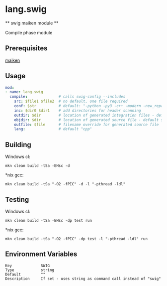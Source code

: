 # lang.swig

** swig maiken module **

Compile phase module

## Prerequisites
  [maiken](https://github.com/mkn/mkn)

## Usage

```yaml
mod:
- name: lang.swig
  compile:              # calls swig-config --includes
    src: $file1 $file2  # no default, one file required
    conf: $str          # default: "-python -py3 -c++ -modern -new_repr"
    inc: $dir0 $dir1    # add directories for header scanning
    outdir: $dir        # location of generated integration files - default src directory
    objdir: $dir        # location of generated source file - default src directory
    outfile: $file      # filename override for generated source file
    lang:               # default "cpp"

```

## Building

  Windows cl:

    mkn clean build -tSa -EHsc -d


  *nix gcc:

    mkn clean build -tSa "-O2 -fPIC" -d -l "-pthread -ldl"


## Testing

  Windows cl:

    mkn clean build -tSa -EHsc -dp test run

  *nix gcc:

    mkn clean build -tSa "-O2 -fPIC" -dp test -l "-pthread -ldl" run


## Environment Variables

    Key             SWIG
    Type            string
    Default         ""
    Description     If set - uses string as command call instead of "swig"
